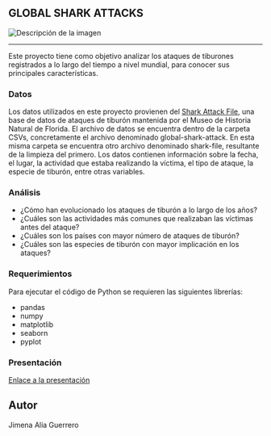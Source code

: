 ## **GLOBAL SHARK ATTACKS** 
<image src="https://www.anipedia.net/imagenes/tiburon-blanco-1.jpg" alt="Descripción de la imagen">

---------
Este proyecto tiene como objetivo analizar los ataques de tiburones registrados a lo largo del tiempo a nivel mundial, para conocer sus principales características. 

  
### Datos

Los datos utilizados en este proyecto provienen del [Shark Attack File](https://www.sharkattackfile.net/), una base de datos de ataques de tiburón mantenida por el Museo de Historia Natural de Florida. El archivo de datos se encuentra dentro de la carpeta CSVs, concretamente el archivo denominado global-shark-attack. En esta misma carpeta se encuentra otro archivo denominado shark-file, resultante de la limpieza del primero. 
Los datos contienen información sobre la fecha, el lugar, la actividad que estaba realizando la víctima, el tipo de ataque, la especie de tiburón, entre otras variables.
  
### Análisis

- ¿Cómo han evolucionado los ataques de tiburón a lo largo de los años?
- ¿Cuáles son las actividades más comunes que realizaban las víctimas antes del ataque?
- ¿Cuáles son los países con mayor número de ataques de tiburón?
- ¿Cuáles son las especies de tiburón con mayor implicación en los ataques?
 
### Requerimientos
Para ejecutar el código de Python se requieren las siguientes librerías:
- pandas
- numpy
- matplotlib
- seaborn
- pyplot

### Presentación
[Enlace a la presentación](https://www.canva.com/design/DAFdK5OzCCU/DDH6gN8VIoKeWhqMmb0r7Q/view?utm_content=DAFdK5OzCCU&utm_campaign=designshare&utm_medium=link&utm_source=publishsharelink)

## Autor
Jimena Alía Guerrero
